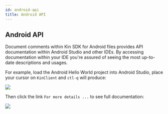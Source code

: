 ```yaml
---
id: android-api
title: Android API
---
```

## Android API

Document comments within Kin SDK for Android files provides API documentation within Android Studio and other IDEs. By accessing documentation within your IDE you're assured of seeing the most up-to-date descriptions and usages.

For example, load the Android Hello World project into Android Studio, place your cursor on `KinClient` and `ctl-q` will produce:

![](/img/android-sdk-embedded-documentation-1.png)

Then click  the link `For more details ...` to see full documentation: 

![](/img/android-sdk-embedded-documentation-2.png)






